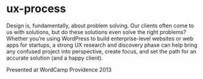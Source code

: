 ux-process
==========

Design is, fundamentally, about problem solving. Our clients often come to us with solutions, but do these solutions even solve the right problems? Whether you’re using WordPress to build enterprise-level websites or web apps for startups, a strong UX research and discovery phase can help bring any confused project into perspective, create focus, and set the path for an accurate solution (and a happy client).

Presented at WordCamp Providence 2013
